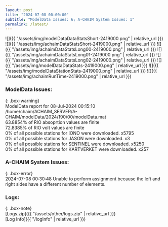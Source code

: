 ```yaml
---
layout: post
title: "2024-07-08 00:00:00"
subtitle: "ModelData Issues: 6; A-CHAIM System Issues: 1"
permalink: /latest/
---
```


![]({{ "/assets/img/modelDataDataStatsShort-2419000.png" | relative_url }})
![]({{ "/assets/img/achaimDataStatsShort-2419000.png" | relative_url }})
![]({{ "/assets/img/achaimDataStatsLong00-2419000.png" | relative_url }})
![]({{ "/assets/img/achaimDataStatsLong01-2419000.png" | relative_url }})
![]({{ "/assets/img/achaimDataStatsLong02-2419000.png" | relative_url }})
![]({{ "/assets/img/modelDataDataStats-2419000.png" | relative_url }})
![]({{ "/assets/img/modelDataStationStats-2419000.png" | relative_url }})
![]({{ "/assets/img/achaimRunTime-2419000.png" | relative_url }})


### ModelData Issues:  
  
{: .box-warning}  
 ModelData report for 08-Jul-2024 00:15:10   
 /home/chaim/ACHAIM_SERVER/A-CHAIM/modelData/2024/190/00/modelData.mat   
 63.8854% of RIO absoprtion values are finite   
 72.8385% of RIO volt values are finite   
 0% of all possible stations for IONO were downloaded. x5795   
 0% of all possible stations for JASON were downloaded. x3   
 0% of all possible stations for SENTINEL were downloaded. x5250   
 0% of all possible stations for KARTVERKET were downloaded. x257   
  
### A-CHAIM System Issues:  
  
{: .box-error}  
2024-07-08 00:30:48 Unable to perform assignment because the left and right sides have a different number of elements.  

### Logs:  
  
{: .box-note}  
[Logs.zip]({{ "/assets/other/logs.zip" | relative_url }})  
[Log Info]({{ "/logInfo" | relative_url }})  
